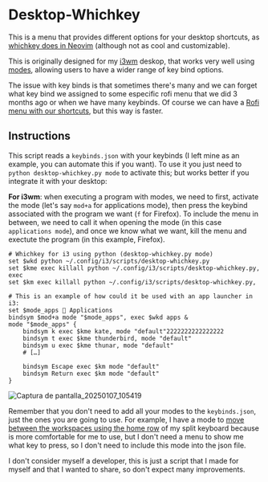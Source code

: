 # Desktop-Whichkey
This is a menu that provides different options for your desktop shortcuts, as [whichkey does in Neovim](https://github.com/folke/which-key.nvim) (although not as cool and customizable).

This is originally designed for my [i3wm](https://i3wm.org/) deskop, that works very well using [modes](https://i3wm.org/docs/userguide.html#binding_modes), allowing users to have a wider range of key bind options.

The issue with key binds is that sometimes there's many and we can forget what key bind we assigned to some especific rofi menu that we did 3 months ago or when we have many keybinds. Of course we can have a [Rofi menu with our shortcuts](https://github.com/Zeioth/rofi-shortcuts), but this way is faster.

## Instructions

This script reads a `keybinds.json` with your keybinds (I left mine as an example, you can automate this if you want). To use it you just need to `python desktop-whichkey.py mode` to activate this; but works better if you integrate it with your desktop:

**For i3wm**: when executing a program with modes, we need to first, activate the mode (let's say `mod+a` for applications mode), then press the keybind associated with the program we want (`f` for Firefox). To include the menu in between, we need to call it when opening the mode (in this case `applications mode`), and once we know what we want, kill the menu and exectute the program (in this example, Firefox).

```
# Whichkey for i3 using python (desktop-whichkey.py mode)
set $wkd python ~/.config/i3/scripts/desktop-whichkey.py
set $kme exec killall python ~/.config/i3/scripts/desktop-whichkey.py, exec
set $km exec killall python ~/.config/i3/scripts/desktop-whichkey.py,

# This is an example of how could it be used with an app launcher in i3:
set $mode_apps  Applications
bindsym $mod+a mode "$mode_apps", exec $wkd apps &
mode "$mode_apps" {
    bindsym k exec $kme kate, mode "default"2222222222222222
    bindsym t exec $kme thunderbird, mode "default"
    bindsym u exec $kme thunar, mode "default"
    # […]

    bindsym Escape exec $km mode "default"
    bindsym Return exec $km mode "default"
}
```

![Captura de pantalla_20250107_105419](https://github.com/user-attachments/assets/95a0e290-0658-4a67-8b1d-317e0c3085b0)



Remember that you don't need to add all your modes to the `keybinds.json`, just the ones you are going to use. For example, I have a mode to [move between the workspaces using the home row](https://github.com/i3/i3/discussions/6351) of my split keyboard because is more comfortable for me to use, but I don't need a menu to show me what key to press, so I don't need to include this mode into the json file.

I don't consider myself a developer, this is just a script that I made for myself and that I wanted to share, so don't expect many improvements.
